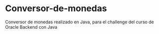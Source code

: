 # Conversor-de-monedas
Conversor de monedas realizado en Java, para el challenge del curso de Oracle Backend con Java
